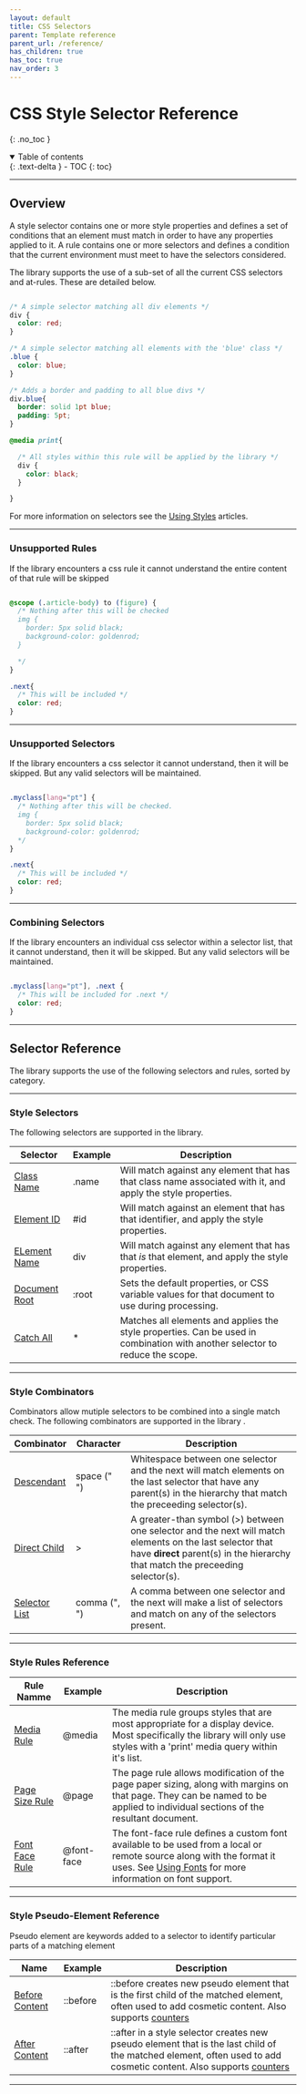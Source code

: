 ```yaml
---
layout: default
title: CSS Selectors
parent: Template reference
parent_url: /reference/
has_children: true
has_toc: true
nav_order: 3
---
```


# CSS Style Selector Reference
{: .no_toc }


<details open markdown="block">
  <summary>
    Table of contents
  </summary>
  {: .text-delta }
- TOC
{: toc}
</details>

---

## Overview

A style selector contains one or more style properties and defines a set of conditions that an element must match in order to have any properties applied to it.
A rule contains one or more selectors and defines a condition that the current environment must meet to have the selectors considered.

The library supports the use of a sub-set of all the current CSS selectors and at-rules. These are detailed below.

```css

/* A simple selector matching all div elements */
div {
  color: red;
}

/* A simple selector matching all elements with the 'blue' class */
.blue {
  color: blue;
}

/* Adds a border and padding to all blue divs */
div.blue{
  border: solid 1pt blue;
  padding: 5pt;
}

@media print{

  /* All styles within this rule will be applied by the library */
  div {
    color: black;
  }

}

```

For more information on selectors see the <a href='/learning/styles/'>Using Styles</a> articles.

---

### Unsupported Rules

If the library encounters a css rule it cannot understand the entire content of that rule will be skipped

```css

@scope (.article-body) to (figure) {
  /* Nothing after this will be checked
  img {
    border: 5px solid black;
    background-color: goldenrod;
  }

  */
}

.next{
  /* This will be included */
  color: red;
}

```

---

### Unsupported Selectors

If the library encounters a css selector it cannot understand, then it will be skipped. But any valid selectors will be maintained.

```css

.myclass[lang="pt"] {
  /* Nothing after this will be checked.
  img {
    border: 5px solid black;
    background-color: goldenrod;
  */
}

.next{
  /* This will be included */
  color: red;
}

```

---

### Combining Selectors

If the library encounters an individual css selector within a selector list, that it cannot understand, then it will be skipped. But any valid selectors will be maintained.

```css

.myclass[lang="pt"], .next {
  /* This will be included for .next */
  color: red;
}


```

---


## Selector Reference

The library supports the use of the following selectors and rules, sorted by category.

---

### Style Selectors

The following selectors are supported in the library.


| Selector  | Example  | Description |
|---|---|---|
| <a href='selectors/class.html' >Class Name</a>   | .name | Will match against any element that has that class name associated with it, and apply the style properties.   |
| <a href='selectors/id.html' >Element ID</a>   | #id | Will match against an element that has that identifier, and apply the style properties.   |
| <a href='selectors/tag.html' >ELement Name</a>   | div | Will match against any element that has that *is* that element, and apply the style properties.   |
| <a href='selectors/root.html' >Document Root</a>   | :root | Sets the default properties, or CSS variable values for that document to use during processing.   |
| <a href='selectors/all.html' >Catch All</a>   | \* | Matches all elements and applies the style properties. Can be used in combination with another selector to reduce the scope.   |

---

### Style Combinators


Combinators allow mutiple selectors to be combined into a single match check. The following combinators are supported in the library .


| Combinator  | Character  | Description |
|---|---|---|
| <a href='combinators/descendant.html' >Descendant</a>   | space (" ") | Whitespace between one selector and the next will match elements on the last selector that have any parent(s) in the hierarchy that match the preceeding selector(s).   |
| <a href='combinators/child.html' >Direct Child</a>   | &gt; | A greater-than symbol (&gt;) between one selector and the next will match elements on the last selector that have **direct** parent(s) in the hierarchy that match the preceeding selector(s).   |
| <a href='combinators/list.html' >Selector List</a>   | comma (", ") | A comma between one selector and the next will make a list of selectors and match on any of the selectors present.   |

---

### Style Rules Reference


| Rule Namme  | Example  | Description |
|---|---|---|
| <a href='combinators/media.html' >Media Rule</a>   | @media | The media rule groups styles that are most appropriate for a display device. Most specifically the library will only use styles with a 'print' media query within it's list.   |
| <a href='combinators/page.html' >Page Size Rule</a>   | @page | The page rule allows modification of the page paper sizing, along with margins on that page. They can be named to be applied to individual sections of the resultant document.  |
| <a href='combinators/font-face.html' >Font Face Rule</a>   | @font-face | The font-face rule defines a custom font available to be used from a local or remote source along with the format it uses. See <a href='/learning/styles/fonts.html' >Using Fonts</a> for more information on font support.   |

---

### Style Pseudo-Element Reference

Pseudo element are keywords added to a selector to identify particular parts of a matching element 

| Name  | Example  | Description |
|---|---|---|
| <a href='pseudo/before.html' >Before Content</a>   | ::before | ::before creates new pseudo element that is the first child of the matched element, often used to add cosmetic content. Also supports <a href='/learning/styles/counters.html' >counters</a>  |
| <a href='pseudo/after.html' >After Content</a>   | ::after | ::after in a style selector creates new pseudo element that is the last child of the matched element, often used to add cosmetic content. Also supports <a href='/learning/styles/counters.html' >counters</a>  |


---


